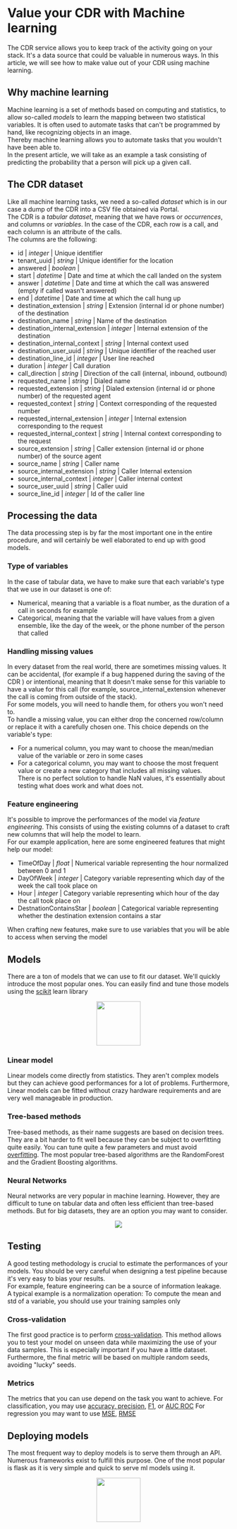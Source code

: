 
# Value your CDR with Machine learning  
The CDR service allows you to keep track of the activity going on your stack. It's a data source that could be valuable in numerous ways. In this article, we will see how to make value out of your CDR using machine learning.  
  
## Why machine learning  
Machine learning is a set of methods based on computing and statistics, to allow so-called *models* to learn the mapping between two statistical variables. It is often used to automate tasks that can't be programmed by hand, like recognizing objects in an image.  
Thereby machine learning allows you to automate tasks that you wouldn't have been able to.  
In the present article, we will take as an example a task consisting of predicting the probability that a person will pick up a given call.  
  
## The CDR dataset  
Like all machine learning tasks, we need a so-called *dataset* which is in our case a dump of the CDR into a CSV file obtained via Portal.  
The CDR is a *tabular dataset*, meaning that we have rows or *occurrences*, and columns or *variables*. In the case of the CDR, each row is a call, and each column is an attribute of the calls.  
The columns are the following:  
- id | *integer* | Unique identifier  
- tenant_uuid | *string* | Unique identifier for the location  
- answered | *boolean* |  
- start | *datetime* | Date and time at which the call landed on the system  
- answer | *datetime* | Date and time at which the call was answered (empty if called wasn't answered)  
- end | *datetime* | Date and time at which the call hung up  
- destination_extension | *string* | Extension (internal id or phone number) of the destination  
- destination_name | *string* | Name of the destination  
- destination_internal_extension | *integer* | Internal extension of the destination  
- destination_internal_context | *string* | Internal context used  
- destination_user_uuid | *string* | Unique identifier of the reached user  
- destination_line_id | *integer* | User line reached  
- duration | *integer* | Call duration  
- call_direction | *string* | Direction of the call (internal, inbound, outbound)  
- requested_name | *string* | Dialed name  
- requested_extension | *string* | Dialed extension (internal id or phone number) of the requested agent  
- requested_context | *string* | Context corresponding of the requested number  
- requested_internal_extension | *integer* | Internal extension corresponding to the request  
- requested_internal_context | *string* | Internal context corresponding to the request  
- source_extension | *string* | Caller extension (internal id or phone number) of the source agent  
- source_name | *string* | Caller name  
- source_internal_extension | *string* | Caller Internal extension  
- source_internal_context | *integer* | Caller internal context  
- source_user_uuid | *string* | Caller uuid  
- source_line_id | *integer* | Id of the caller line  
  
## Processing the data  
The data processing step is by far the most important one in the entire procedure, and will certainly be well elaborated to end up with good models.  
### Type of variables  
In the case of tabular data, we have to make sure that each variable's type that we use in our dataset is one of:  
- Numerical, meaning that a variable is a float number, as the duration of a call in seconds for example  
- Categorical, meaning that the variable will have values from a given ensemble, like the day of the week, or the phone number of the person that called  
### Handling missing values  
In every dataset from the real world, there are sometimes missing values. It can be accidental, (for example if a bug happened during the saving of the CDR ) or intentional, meaning that It doesn't make sense for this variable to have a value for this call (for example, source_internal_extension whenever the call is coming from outside of the stack).  
For some models, you will need to handle them, for others you won't need to.  
To handle a missing value, you can either drop the concerned row/column or replace it with a carefully chosen one. This choice depends on the variable's type:  
- For a numerical column, you may want to choose the mean/median value of the variable or zero in some cases  
- For a categorical column, you may want to choose the most frequent value or create a new category that includes all missing values.  
There is no perfect solution to handle NaN values, it's essentially about testing what does work and what does not.  
  
### Feature engineering  
It's possible to improve the performances of the model via *feature engineering*. This consists of using the existing columns of a dataset to craft new columns that will help the model to learn.  
For our example application, here are some engineered features that might help our model:  
- TimeOfDay | *float* | Numerical variable representing the hour normalized between 0 and 1  
- DayOfWeek | *integer* | Category variable representing which day of the week the call took place on  
- Hour | *integer* | Category variable representing which hour of the day the call took place on  
- DestnationContainsStar | *boolean* | Categorical variable representing whether the destination extension contains a star  
  
When crafting new features, make sure to use variables that you will be able to access when serving the model  
  
## Models  
There are a ton of models that we can use to fit our dataset. We'll quickly introduce the most popular ones. You can easily find and tune those models using the [scikit](https://scikit-learn.org) learn library

<p align="center">
  <img src="https://user-images.githubusercontent.com/38444438/131471505-bb4884e7-cb0c-43f3-9fe5-296873acbe9b.png" width="100"/>
</p>

### Linear model  
Linear models come directly from statistics. They aren't complex models but they can achieve good performances for a lot of problems. Furthermore, Linear models can be fitted without crazy hardware requirements and are very well manageable in production.  
### Tree-based methods  
Tree-based methods, as their name suggests are based on decision trees. They are a bit harder to fit well because they can be subject to overfitting quite easily. You can tune quite a few parameters and must avoid [overfitting](https://en.wikipedia.org/wiki/Overfitting). The most popular tree-based algorithms are the RandomForest and the Gradient Boosting algorithms.  
### Neural Networks  
Neural networks are very popular in machine learning. However, they are difficult to tune on tabular data and often less efficient than tree-based methods. But for big datasets, they are an option you may want to consider.  

<p align="center">
  <img src="https://user-images.githubusercontent.com/38444438/131469694-c0480c16-ab63-4ebe-ace4-42244c37b8a7.png"/>
</p>

## Testing  
A good testing methodology is crucial to estimate the performances of your models. You should be very careful when designing a test pipeline because it's very easy to bias your results.  
For example, feature engineering can be a source of information leakage.  
A typical example is a normalization operation: To compute the mean and std of a variable, you should use your training samples only  
### Cross-validation  
The first good practice is to perform [cross-validation](https://en.wikipedia.org/wiki/Cross-validation_(statistics)). This method allows you to test your model on unseen data while maximizing the use of your data samples. This is especially important if you have a little dataset. Furthermore, the final metric will be based on multiple random seeds, avoiding "lucky" seeds.
### Metrics  
The metrics that you can use depend on the task you want to achieve. 
For classification, you may use [accuracy, precision](https://en.wikipedia.org/wiki/Accuracy_and_precision), [F1](https://en.wikipedia.org/wiki/F-score), or [AUC ROC](https://fr.wikipedia.org/wiki/Courbe_ROC)
For regression you may want to use [MSE](https://en.wikipedia.org/wiki/Mean_squared_error), [RMSE](https://en.wikipedia.org/wiki/Root-mean-square_deviation)
  
## Deploying models  
The most frequent way to deploy models is to serve them through an API. Numerous frameworks exist to fulfill this purpose. One of the most popular is flask as it is very simple and quick to serve ml models using it.

<p align="center">
  <img src="https://user-images.githubusercontent.com/38444438/131364700-4e370e90-0f03-4924-be40-cc642b5d969a.png" width="100"/>
</p>
